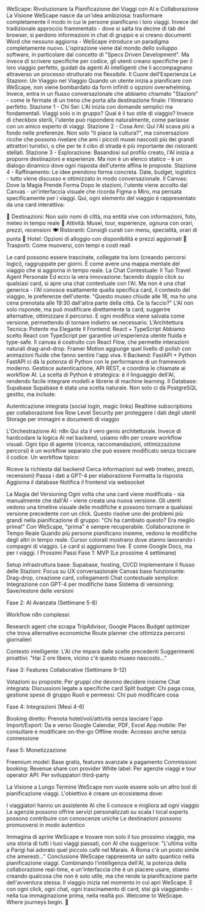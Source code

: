 WeScape: Rivoluzionare la Pianificazione dei Viaggi con AI e Collaborazione
La Visione
WeScape nasce da un'idea ambiziosa: trasformare completamente il modo in cui le persone pianificano i loro viaggi. Invece del tradizionale approccio frammentato - dove si salta tra decine di tab del browser, si perdono informazioni in chat di gruppo e si creano documenti Word che nessuno aggiorna - WeScape introduce un paradigma completamente nuovo.
L'ispirazione viene dal mondo dello sviluppo software, in particolare dal concetto di "Specs Driven Development". Ma invece di scrivere specifiche per codice, gli utenti creano specifiche per il loro viaggio perfetto, guidati da agenti AI intelligenti che li accompagnano attraverso un processo strutturato ma flessibile.
Il Cuore dell'Esperienza
Le Stazioni: Un Viaggio nel Viaggio
Quando un utente inizia a pianificare con WeScape, non viene bombardato da form infiniti o opzioni overwhelming. Invece, entra in un flusso conversazionale che abbiamo chiamato "Stazioni" - come le fermate di un treno che porta alla destinazione finale: l'itinerario perfetto.
Stazione 1 - Chi Sei: L'AI inizia con domande semplici ma fondamentali. Viaggi solo o in gruppo? Qual è il tuo stile di viaggio? Invece di checkbox sterili, l'utente può rispondere naturalmente, come parlasse con un amico esperto di viaggi.
Stazione 2 - Cosa Ami: Qui l'AI scava più a fondo nelle preferenze. Non solo "ti piace la cultura?", ma conversazioni ricche che possono rivelare che ami i piccoli musei nascosti più dei grandi attrattori turistici, o che per te il cibo di strada è più importante dei ristoranti stellati.
Stazione 3 - Esplorazione: Basandosi sul profilo creato, l'AI inizia a proporre destinazioni e esperienze. Ma non è un elenco statico - è un dialogo dinamico dove ogni risposta dell'utente affina le proposte.
Stazione 4 - Raffinamento: Le idee prendono forma concreta. Date, budget, logistics - tutto viene discusso e ottimizzato in modo conversazionale.
Il Canvas: Dove la Magia Prende Forma
Dopo le stazioni, l'utente viene accolto dal Canvas - un'interfaccia visuale che ricorda Figma o Miro, ma pensata specificamente per i viaggi. Qui, ogni elemento del viaggio è rappresentato da una card interattiva:

📍 Destinazioni: Non solo nomi di città, ma entità vive con informazioni, foto, meteo in tempo reale
🎯 Attività: Musei, tour, esperienze, ognuna con orari, prezzi, recensioni
🍽️ Ristoranti: Consigli curati con menu, specialità, orari di punta
🏨 Hotel: Opzioni di alloggio con disponibilità e prezzi aggiornati
🚗 Trasporti: Come muoversi, con tempi e costi reali

Le card possono essere trascinate, collegate tra loro (creando percorsi logici), raggruppate per giorni. È come avere una mappa mentale del viaggio che si aggiorna in tempo reale.
La Chat Contestuale: Il Tuo Travel Agent Personale
Ed ecco la vera innovazione: facendo doppio click su qualsiasi card, si apre una chat contestuale con l'AI. Ma non è una chat generica - l'AI conosce esattamente quella specifica card, il contesto del viaggio, le preferenze dell'utente.
"Questo museo chiude alle 18, ma ho una cena prenotata alle 19:30 dall'altra parte della città. Ce la faccio?"
L'AI non solo risponde, ma può modificare direttamente la card, suggerire alternative, ottimizzare il percorso. E ogni modifica viene salvata come versione, permettendo di tornare indietro se necessario.
L'Architettura Tecnica: Potente ma Elegante
Il Frontend: React + TypeScript
Abbiamo scelto React con TypeScript per garantire un'esperienza utente fluida e type-safe. Il canvas è costruito con React Flow, che permette interazioni naturali drag-and-drop. Framer Motion aggiunge quel livello di polish con animazioni fluide che fanno sentire l'app viva.
Il Backend: FastAPI + Python
FastAPI ci dà la potenza di Python con le performance di un framework moderno. Gestisce autenticazione, API REST, e coordina le chiamate ai workflow AI. La scelta di Python è strategica: è il linguaggio dell'AI, rendendo facile integrare modelli e librerie di machine learning.
Il Database: Supabase
Supabase è stata una scelta naturale. Non solo ci dà PostgreSQL gestito, ma include:

Autenticazione integrata (social login, magic links)
Realtime subscriptions per collaborazione live
Row Level Security per proteggere i dati degli utenti
Storage per immagini e documenti di viaggio

L'Orchestrazione AI: n8n
Qui sta il vero genio architetturale. Invece di hardcodare la logica AI nel backend, usiamo n8n per creare workflow visuali. Ogni tipo di agente (ricerca, raccomandazioni, ottimizzazione percorsi) è un workflow separato che può essere modificato senza toccare il codice.
Un workflow tipico:

Riceve la richiesta dal backend
Cerca informazioni sul web (meteo, prezzi, recensioni)
Passa i dati a GPT-4 per elaborazione
Formatta la risposta
Aggiorna il database
Notifica il frontend via websocket

La Magia del Versioning
Ogni volta che una card viene modificata - sia manualmente che dall'AI - viene creata una nuova versione. Gli utenti vedono una timeline visuale delle modifiche e possono tornare a qualsiasi versione precedente con un click.
Questo risolve uno dei problemi più grandi nella pianificazione di gruppo: "Chi ha cambiato questo? Era meglio prima!" Con WeScape, "prima" è sempre recuperabile.
Collaborazione in Tempo Reale
Quando più persone pianificano insieme, vedono le modifiche degli altri in tempo reale. Cursor colorati mostrano dove stanno lavorando i compagni di viaggio. Le card si aggiornano live. È come Google Docs, ma per i viaggi.
I Prossimi Passi
Fase 1: MVP (Le prossime 4 settimane)

Setup infrastruttura base: Supabase, hosting, CI/CD
Implementare il flusso delle Stazioni: Focus su UX conversazionale
Canvas base funzionante: Drag-drop, creazione card, collegamenti
Chat contestuale semplice: Integrazione con GPT-4 per modifiche base
Sistema di versioning: Save/restore delle versioni

Fase 2: AI Avanzata (Settimane 5-8)

Workflow n8n complessi:

Research agent che scrapa TripAdvisor, Google Places
Budget optimizer che trova alternative economiche
Route planner che ottimizza percorsi giornalieri


Contesto intelligente: L'AI che impara dalle scelte precedenti
Suggerimenti proattivi: "Hai 2 ore libere, vicino c'è questo museo nascosto..."

Fase 3: Features Collaborative (Settimane 9-12)

Votazioni su proposte: Per gruppi che devono decidere insieme
Chat integrata: Discussioni legate a specifiche card
Split budget: Chi paga cosa, gestione spese di gruppo
Ruoli e permessi: Chi può modificare cosa

Fase 4: Integrazioni (Mesi 4-6)

Booking diretto: Prenota hotel/voli/attività senza lasciare l'app
Import/Export: Da e verso Google Calendar, PDF, Excel
App mobile: Per consultare e modificare on-the-go
Offline mode: Accesso anche senza connessione

Fase 5: Monetizzazione

Freemium model: Base gratis, features avanzate a pagamento
Commissioni booking: Revenue share con provider
White label: Per agenzie viaggi e tour operator
API: Per sviluppatori third-party

La Visione a Lungo Termine
WeScape non vuole essere solo un altro tool di pianificazione viaggi. L'obiettivo è creare un ecosistema dove:

I viaggiatori hanno un assistente AI che li conosce e migliora ad ogni viaggio
Le agenzie possono offrire servizi personalizzati su scala
I local experts possono contribuire con conoscenze uniche
Le destinazioni possono promuoversi in modo autentico

Immagina di aprire WeScape e trovare non solo il tuo prossimo viaggio, ma una storia di tutti i tuoi viaggi passati, con AI che suggerisce: "L'ultima volta a Parigi hai adorato quel piccolo café nel Marais. A Roma c'è un posto simile che ameresti..."
Conclusione
WeScape rappresenta un salto quantico nella pianificazione viaggi. Combinando l'intelligenza dell'AI, la potenza della collaborazione real-time, e un'interfaccia che è un piacere usare, stiamo creando qualcosa che non è solo utile, ma che rende la pianificazione parte dell'avventura stessa.
Il viaggio inizia nel momento in cui apri WeScape. E con ogni click, ogni chat, ogni trascinamento di card, stai già viaggiando - nella tua immaginazione prima, nella realtà poi.
Welcome to WeScape. Where journeys begin. 🚀